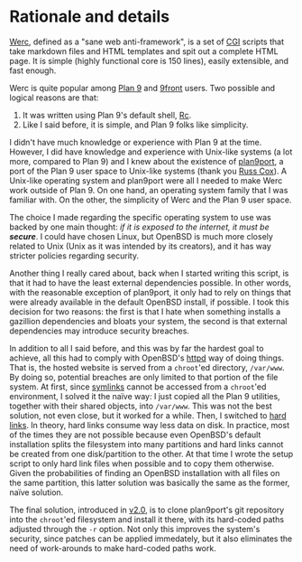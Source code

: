 Rationale and details
=====================

[Werc](http://werc.cat-v.org/), defined as a "sane web anti-framework", is a
set of [CGI](https://en.wikipedia.org/wiki/Common_Gateway_Interface) scripts
that take markdown files and HTML templates and spit out a complete HTML page.
It is simple (highly functional core is 150 lines), easily extensible, and fast
enough.

Werc is quite popular among [Plan
9](https://en.wikipedia.org/wiki/Plan_9_from_Bell_Labs) and
[9front](https://9front.org/) users. Two possible and logical reasons are that:

1. It was written using Plan 9's default shell,
[Rc](https://p9f.org/sys/doc/rc.html).
2. Like I said before, it is simple, and Plan 9 folks like simplicity.

I didn't have much knowledge or experience with Plan 9 at the time. However, I
did have knowledge and experience with Unix-like systems (a lot more, compared
to Plan 9) and I knew about the existence of
[plan9port](https://9fans.github.io/plan9port/), a port of the Plan 9 user
space to Unix-like systems (thank you [Russ Cox](https://swtch.com/~rsc/)). A
Unix-like operating system and plan9port were all I needed to make Werc work
outside of Plan 9. On one hand, an operating system family that I was familiar
with. On the other, the simplicity of Werc and the Plan 9 user space.

The choice I made regarding the specific operating system to use was backed by
one main thought: *if it is exposed to the internet, it must be **secure***. I
could have chosen Linux, but OpenBSD is much more closely related to Unix (Unix
as it was intended by its creators), and it has way stricter policies regarding
security.

Another thing I really cared about, back when I started writing this script, is
that it had to have the least external dependencies possible. In other words,
with the reasonable exception of plan9port, it only had to rely on things that
were already available in the default OpenBSD install, if possible. I took this
decision for two reasons: the first is that I hate when something installs a
gazillion dependencies and bloats your system, the second is that external
dependencies may introduce security breaches.

In addition to all I said before, and this was by far the hardest goal to
achieve, all this had to comply with OpenBSD's
[httpd](https://man.openbsd.org/httpd) way of doing things. That is, the hosted
website is served from a `chroot`'ed directory, `/var/www`. By doing so,
potential breaches are only limited to that portion of the file system. At
first, since [symlinks](https://en.wikipedia.org/wiki/Symbolic_link) cannot be
accessed from a `chroot`'ed environment, I solved it the naïve way: I just
copied all the Plan 9 utilities, together with their shared objects, into
`/var/www`. This was not the best solution, not even close, but it worked for a
while. Then, I switched to
[hard links](https://en.wikipedia.org/wiki/Hard_link). In theory, hard links
consume way less data on disk. In practice, most of the times they are not
possible because even OpenBSD's default installation splits the filesystem into
many partitions and hard links cannot be created from one disk/partition to the
other. At that time I wrote the setup script to only hard link files when
possible and to copy them otherwise. Given the probabilities of finding an
OpenBSD installation with all files on the same partition, this latter solution
was basically the same as the former, naïve solution.

The final solution, introduced in
[v2.0](https://github.com/EdoardoLaGreca/werc-on-openbsd/releases/tag/v2.0), is
to clone plan9port's git repository into the `chroot`'ed filesystem and install
it there, with its hard-coded paths adjusted through the `-r` option. Not only
this improves the system's security, since patches can be applied immedately,
but it also eliminates the need of work-arounds to make hard-coded paths work.
